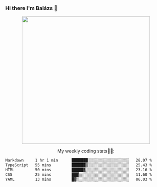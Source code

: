### Hi there I'm Balázs 👋
  
<p align="center">
  <img width="400" src="https://github-readme-stats.vercel.app/api/top-langs/?username=bkutasi&size_weight=0.5&count_weight=0.5&hide=jupyter%20notebook&layout=compact&theme=tokyonight">
</p>
<p align="center">
My weekly coding stats👨‍💻:
</p>
<!--START_SECTION:waka-->

```txt
Markdown     1 hr 1 min      ███████░░░░░░░░░░░░░░░░░░   28.07 %
TypeScript   55 mins         ██████▒░░░░░░░░░░░░░░░░░░   25.43 %
HTML         50 mins         █████▓░░░░░░░░░░░░░░░░░░░   23.16 %
CSS          25 mins         ███░░░░░░░░░░░░░░░░░░░░░░   11.60 %
YAML         13 mins         █▓░░░░░░░░░░░░░░░░░░░░░░░   06.03 %
```

<!--END_SECTION:waka-->



<!--
**bkutasi/bkutasi** is a ✨ _special_ ✨ repository because its `README.md` (this file) appears on your GitHub profile.

Here are some ideas to get you started:

- 🔭 I’m currently working on ...
- 🌱 I’m currently learning ...
- 👯 I’m looking to collaborate on ...
- 🤔 I’m looking for help with ...
- 💬 Ask me about ...
- 📫 How to reach me: ...
- 😄 Pronouns: ...
- ⚡ Fun fact: ...
-->
